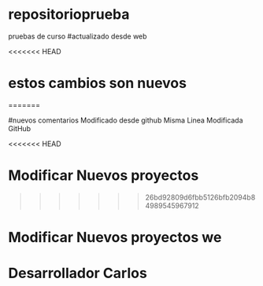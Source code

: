 # repositorioprueba
pruebas de curso
#actualizado desde web

<<<<<<< HEAD
#  estos cambios son nuevos
=======


#nuevos comentarios  Modificado desde github Misma Linea Modificada GitHub

<<<<<<< HEAD
# Modificar Nuevos proyectos 
>>>>>>> 26bd92809d6fbb5126bfb2094b84989545967912



# Modificar Nuevos proyectos  we
# Desarrollador Carlos

